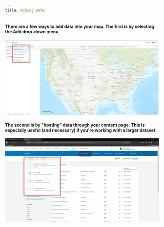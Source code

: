 ```yaml
---
title: Adding Data
---
```


#### There are a few ways to add data into your map. The first is by selecting the Add drop-down menu.
<html><img src="https://raw.githubusercontent.com/nulib-ds/arcgis_online/gh-pages/img/add_data_1.jpg" alt txt="adding data_1"></html>

<br>

#### The second is by "hosting" data through your content page. This is especially useful (and necessary) if you're working with a larger dataset. 
<html><img src="https://raw.githubusercontent.com/nulib-ds/arcgis_online/gh-pages/img/add_data_2.jpg" alt txt="adding data_2"></html>
